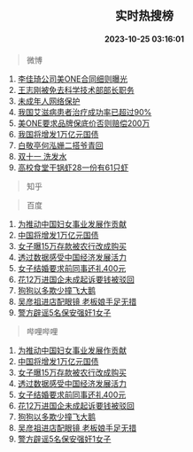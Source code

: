<div align="center"><h2>实时热搜榜</h2><h4>2023-10-25 03:16:01</h4></div>

> 微博  

1. [李佳琦公司美ONE合同细则曝光](https://s.weibo.com/weibo?q=%23%E6%9D%8E%E4%BD%B3%E7%90%A6%E5%85%AC%E5%8F%B8%E7%BE%8EONE%E5%90%88%E5%90%8C%E7%BB%86%E5%88%99%E6%9B%9D%E5%85%89%23&t=31&band_rank=1&Refer=top)<br />
2. [王志刚被免去科学技术部部长职务](https://s.weibo.com/weibo?q=%23%E7%8E%8B%E5%BF%97%E5%88%9A%E8%A2%AB%E5%85%8D%E5%8E%BB%E7%A7%91%E5%AD%A6%E6%8A%80%E6%9C%AF%E9%83%A8%E9%83%A8%E9%95%BF%E8%81%8C%E5%8A%A1%23&t=31&band_rank=2&Refer=top)<br />
3. [未成年人网络保护](https://s.weibo.com/weibo?q=%23%E6%9C%AA%E6%88%90%E5%B9%B4%E4%BA%BA%E7%BD%91%E7%BB%9C%E4%BF%9D%E6%8A%A4%23&t=31&band_rank=3&Refer=top)<br />
4. [我国艾滋病患者治疗成功率已超过90%](https://s.weibo.com/weibo?q=%23%E6%88%91%E5%9B%BD%E8%89%BE%E6%BB%8B%E7%97%85%E6%82%A3%E8%80%85%E6%B2%BB%E7%96%97%E6%88%90%E5%8A%9F%E7%8E%87%E5%B7%B2%E8%B6%85%E8%BF%8790%25%23&t=31&band_rank=4&Refer=top)<br />
5. [美ONE要求品牌保底价否则赔偿200万](https://s.weibo.com/weibo?q=%23%E7%BE%8EONE%E8%A6%81%E6%B1%82%E5%93%81%E7%89%8C%E4%BF%9D%E5%BA%95%E4%BB%B7%E5%90%A6%E5%88%99%E8%B5%94%E5%81%BF200%E4%B8%87%23&t=31&band_rank=5&Refer=top)<br />
6. [我国将增发1万亿元国债](https://s.weibo.com/weibo?q=%23%E6%88%91%E5%9B%BD%E5%B0%86%E5%A2%9E%E5%8F%911%E4%B8%87%E4%BA%BF%E5%85%83%E5%9B%BD%E5%80%BA%23&t=31&band_rank=6&Refer=top)<br />
7. [白敬亭何泓姗二搭爷青回](https://s.weibo.com/weibo?q=%23%E7%99%BD%E6%95%AC%E4%BA%AD%E4%BD%95%E6%B3%93%E5%A7%97%E4%BA%8C%E6%90%AD%E7%88%B7%E9%9D%92%E5%9B%9E%23&t=31&band_rank=7&Refer=top)<br />
8. [双十一 洗发水](https://s.weibo.com/weibo?q=%E5%8F%8C%E5%8D%81%E4%B8%80%20%E6%B4%97%E5%8F%91%E6%B0%B4&t=31&band_rank=8&Refer=top)<br />
9. [高校食堂干锅虾28一份有61只虾](https://s.weibo.com/weibo?q=%23%E9%AB%98%E6%A0%A1%E9%A3%9F%E5%A0%82%E5%B9%B2%E9%94%85%E8%99%BE28%E4%B8%80%E4%BB%BD%E6%9C%8961%E5%8F%AA%E8%99%BE%23&t=31&band_rank=9&Refer=top)<br />

> 知乎  


> 百度  

1. [为推动中国妇女事业发展作贡献](https://www.baidu.com/s?wd=%E4%B8%BA%E6%8E%A8%E5%8A%A8%E4%B8%AD%E5%9B%BD%E5%A6%87%E5%A5%B3%E4%BA%8B%E4%B8%9A%E5%8F%91%E5%B1%95%E4%BD%9C%E8%B4%A1%E7%8C%AE&sa=fyb_news&rsv_dl=fyb_news)<br />
2. [中国将增发1万亿元国债](https://www.baidu.com/s?wd=%E4%B8%AD%E5%9B%BD%E5%B0%86%E5%A2%9E%E5%8F%911%E4%B8%87%E4%BA%BF%E5%85%83%E5%9B%BD%E5%80%BA&sa=fyb_news&rsv_dl=fyb_news)<br />
3. [女子曝15万存款被农行改成购买](https://www.baidu.com/s?wd=%E5%A5%B3%E5%AD%90%E6%9B%9D15%E4%B8%87%E5%AD%98%E6%AC%BE%E8%A2%AB%E5%86%9C%E8%A1%8C%E6%94%B9%E6%88%90%E8%B4%AD%E4%B9%B0&sa=fyb_news&rsv_dl=fyb_news)<br />
4. [透过数据感受中国经济发展活力](https://www.baidu.com/s?wd=%E9%80%8F%E8%BF%87%E6%95%B0%E6%8D%AE%E6%84%9F%E5%8F%97%E4%B8%AD%E5%9B%BD%E7%BB%8F%E6%B5%8E%E5%8F%91%E5%B1%95%E6%B4%BB%E5%8A%9B&sa=fyb_news&rsv_dl=fyb_news)<br />
5. [女子结婚要求前同事还礼400元](https://www.baidu.com/s?wd=%E5%A5%B3%E5%AD%90%E7%BB%93%E5%A9%9A%E8%A6%81%E6%B1%82%E5%89%8D%E5%90%8C%E4%BA%8B%E8%BF%98%E7%A4%BC400%E5%85%83&sa=fyb_news&rsv_dl=fyb_news)<br />
6. [花12万进国企未成起诉要钱被驳回](https://www.baidu.com/s?wd=%E8%8A%B112%E4%B8%87%E8%BF%9B%E5%9B%BD%E4%BC%81%E6%9C%AA%E6%88%90%E8%B5%B7%E8%AF%89%E8%A6%81%E9%92%B1%E8%A2%AB%E9%A9%B3%E5%9B%9E&sa=fyb_news&rsv_dl=fyb_news)<br />
7. [狗狗以多欺少撞飞大鹅](https://www.baidu.com/s?wd=%E7%8B%97%E7%8B%97%E4%BB%A5%E5%A4%9A%E6%AC%BA%E5%B0%91%E6%92%9E%E9%A3%9E%E5%A4%A7%E9%B9%85&sa=fyb_news&rsv_dl=fyb_news)<br />
8. [吴彦祖进店配眼镜 老板娘手足无措](https://www.baidu.com/s?wd=%E5%90%B4%E5%BD%A6%E7%A5%96%E8%BF%9B%E5%BA%97%E9%85%8D%E7%9C%BC%E9%95%9C+%E8%80%81%E6%9D%BF%E5%A8%98%E6%89%8B%E8%B6%B3%E6%97%A0%E6%8E%AA&sa=fyb_news&rsv_dl=fyb_news)<br />
9. [警方辟谣5名保安强奸1女子](https://www.baidu.com/s?wd=%E8%AD%A6%E6%96%B9%E8%BE%9F%E8%B0%A35%E5%90%8D%E4%BF%9D%E5%AE%89%E5%BC%BA%E5%A5%B81%E5%A5%B3%E5%AD%90&sa=fyb_news&rsv_dl=fyb_news)<br />

> 哔哩哔哩  

1. [为推动中国妇女事业发展作贡献](https://www.baidu.com/s?wd=%E4%B8%BA%E6%8E%A8%E5%8A%A8%E4%B8%AD%E5%9B%BD%E5%A6%87%E5%A5%B3%E4%BA%8B%E4%B8%9A%E5%8F%91%E5%B1%95%E4%BD%9C%E8%B4%A1%E7%8C%AE&sa=fyb_news&rsv_dl=fyb_news)<br />
2. [中国将增发1万亿元国债](https://www.baidu.com/s?wd=%E4%B8%AD%E5%9B%BD%E5%B0%86%E5%A2%9E%E5%8F%911%E4%B8%87%E4%BA%BF%E5%85%83%E5%9B%BD%E5%80%BA&sa=fyb_news&rsv_dl=fyb_news)<br />
3. [女子曝15万存款被农行改成购买](https://www.baidu.com/s?wd=%E5%A5%B3%E5%AD%90%E6%9B%9D15%E4%B8%87%E5%AD%98%E6%AC%BE%E8%A2%AB%E5%86%9C%E8%A1%8C%E6%94%B9%E6%88%90%E8%B4%AD%E4%B9%B0&sa=fyb_news&rsv_dl=fyb_news)<br />
4. [透过数据感受中国经济发展活力](https://www.baidu.com/s?wd=%E9%80%8F%E8%BF%87%E6%95%B0%E6%8D%AE%E6%84%9F%E5%8F%97%E4%B8%AD%E5%9B%BD%E7%BB%8F%E6%B5%8E%E5%8F%91%E5%B1%95%E6%B4%BB%E5%8A%9B&sa=fyb_news&rsv_dl=fyb_news)<br />
5. [女子结婚要求前同事还礼400元](https://www.baidu.com/s?wd=%E5%A5%B3%E5%AD%90%E7%BB%93%E5%A9%9A%E8%A6%81%E6%B1%82%E5%89%8D%E5%90%8C%E4%BA%8B%E8%BF%98%E7%A4%BC400%E5%85%83&sa=fyb_news&rsv_dl=fyb_news)<br />
6. [花12万进国企未成起诉要钱被驳回](https://www.baidu.com/s?wd=%E8%8A%B112%E4%B8%87%E8%BF%9B%E5%9B%BD%E4%BC%81%E6%9C%AA%E6%88%90%E8%B5%B7%E8%AF%89%E8%A6%81%E9%92%B1%E8%A2%AB%E9%A9%B3%E5%9B%9E&sa=fyb_news&rsv_dl=fyb_news)<br />
7. [狗狗以多欺少撞飞大鹅](https://www.baidu.com/s?wd=%E7%8B%97%E7%8B%97%E4%BB%A5%E5%A4%9A%E6%AC%BA%E5%B0%91%E6%92%9E%E9%A3%9E%E5%A4%A7%E9%B9%85&sa=fyb_news&rsv_dl=fyb_news)<br />
8. [吴彦祖进店配眼镜 老板娘手足无措](https://www.baidu.com/s?wd=%E5%90%B4%E5%BD%A6%E7%A5%96%E8%BF%9B%E5%BA%97%E9%85%8D%E7%9C%BC%E9%95%9C+%E8%80%81%E6%9D%BF%E5%A8%98%E6%89%8B%E8%B6%B3%E6%97%A0%E6%8E%AA&sa=fyb_news&rsv_dl=fyb_news)<br />
9. [警方辟谣5名保安强奸1女子](https://www.baidu.com/s?wd=%E8%AD%A6%E6%96%B9%E8%BE%9F%E8%B0%A35%E5%90%8D%E4%BF%9D%E5%AE%89%E5%BC%BA%E5%A5%B81%E5%A5%B3%E5%AD%90&sa=fyb_news&rsv_dl=fyb_news)<br />
